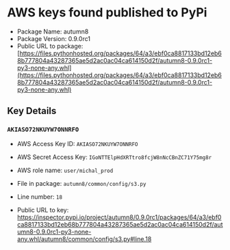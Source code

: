 # AWS keys found published to PyPi

* Package Name: autumn8
* Package Version: 0.9.0rc1
* Public URL to package: [https://files.pythonhosted.org/packages/64/a3/ebf0ca8817133bd12eb68b777804a43287365ae5d2ac0ac04ca614150d2f/autumn8-0.9.0rc1-py3-none-any.whl](https://files.pythonhosted.org/packages/64/a3/ebf0ca8817133bd12eb68b777804a43287365ae5d2ac0ac04ca614150d2f/autumn8-0.9.0rc1-py3-none-any.whl)

## Key Details

### `AKIASO72NKUYW7ONNRFO`

* AWS Access Key ID: `AKIASO72NKUYW7ONNRFO`
* AWS Secret Access Key: `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` 
* AWS role name: `user/michal_prod`
* File in package: `autumn8/common/config/s3.py`
* Line number: `18`

* Public URL to key: https://inspector.pypi.io/project/autumn8/0.9.0rc1/packages/64/a3/ebf0ca8817133bd12eb68b777804a43287365ae5d2ac0ac04ca614150d2f/autumn8-0.9.0rc1-py3-none-any.whl/autumn8/common/config/s3.py#line.18


